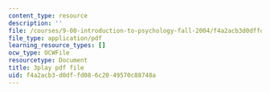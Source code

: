 ```yaml
---
content_type: resource
description: ''
file: /courses/9-00-introduction-to-psychology-fall-2004/f4a2acb3d0dffd086c2049570c88748a_10492.pdf
file_type: application/pdf
learning_resource_types: []
ocw_type: OCWFile
resourcetype: Document
title: 3play pdf file
uid: f4a2acb3-d0df-fd08-6c20-49570c88748a
---
```

